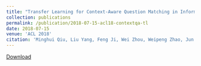 ```yaml
---
title: "Transfer Learning for Context-Aware Question Matching in Information-seeking Conversation Systems in E-commerce"
collection: publications
permalink: /publication/2018-07-15-acl18-contextqa-tl
date: 2018-07-15
venue: 'ACL 2018'
citation: 'Minghui Qiu, Liu Yang, Feng Ji, Wei Zhou, Weipeng Zhao, Jun Huang, Haiqing Chen, W. Bruce Croft,Wei Lin. Transfer Learning for Context-Aware Question Matching in Information-seeking Conversation Systems in E-commerce. In Proceedings of  the 56th Annual Meeting of the Association for Computational Linguistics (ACL 2018), Melbourne, Australia, July 15-20, 2018. Short Paper. (CCF Rank A)'
---
```


<a href='http://yangliuy.github.io'>Download</a>
